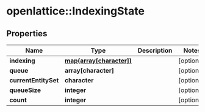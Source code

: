 # openlattice::IndexingState

## Properties
Name | Type | Description | Notes
------------ | ------------- | ------------- | -------------
**indexing** | [**map(array[character])**](array.md) |  | [optional] 
**queue** | **array[character]** |  | [optional] 
**currentEntitySet** | **character** |  | [optional] 
**queueSize** | **integer** |  | [optional] 
**count** | **integer** |  | [optional] 


